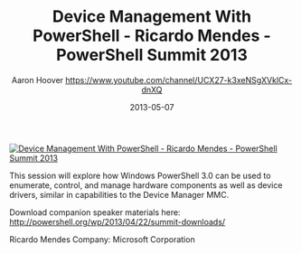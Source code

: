 ﻿---
title: Device Management With PowerShell - Ricardo Mendes - PowerShell Summit 2013
date: 2013-05-07
tags: PowerShellOrg, Summit, USA, English, Conference, Powershell Summit 2013
author: Aaron Hoover https://www.youtube.com/channel/UCX27-k3xeNSgXVklCx-dnXQ
---

[![Device Management With PowerShell - Ricardo Mendes - PowerShell Summit 2013](https://i1.ytimg.com/vi/0NeEU3FHp8I/hqdefault.jpg "Device Management With PowerShell - Ricardo Mendes - PowerShell Summit 2013")](https://www.youtube.com/watch?v=0NeEU3FHp8I)

This session will explore how Windows PowerShell 3.0 can be used to enumerate, control, and manage hardware components as well as device drivers, similar in capabilities to the Device Manager MMC.

Download companion speaker materials here: 
http://powershell.org/wp/2013/04/22/summit-downloads/

Ricardo Mendes
Company: Microsoft Corporation
